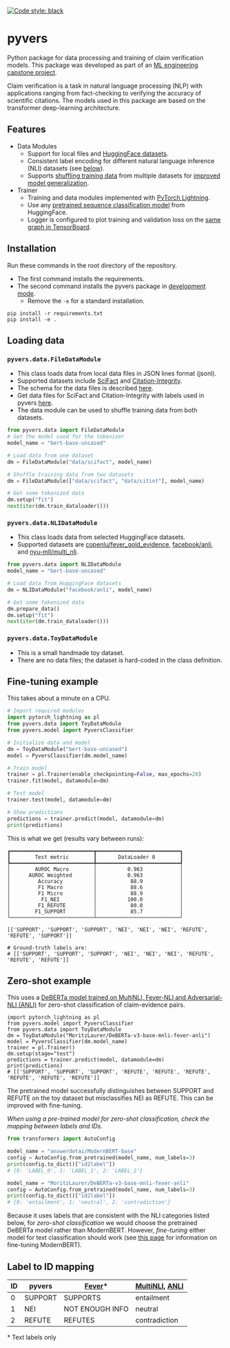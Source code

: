 [![Code style: black](https://img.shields.io/badge/code%20style-black-000000.svg)](https://github.com/psf/black)

# pyvers

Python package for data processing and training of claim verification models.
This package was developed as part of an [ML engineering capstone project](https://github.com/jedick/MLE-capstone-project).

Claim verification is a task in natural language processing (NLP) with applications ranging from fact-checking to verifying the accuracy of scientific citations.
The models used in this package are based on the transformer deep-learning architecture.

## Features

- Data Modules
	- Support for local files and [HuggingFace datasets](https://huggingface.co/docs/hub/en/datasets).
	- Consistent label encoding for different natural language inference (NLI) datasets (see [below](#label-to-id-mapping)).
	- Supports [shuffling training data](https://github.com/jedick/pyvers/blob/main/scripts/shuffle_datasets.py) from multiple datasets for [improved model generalization](https://jedick.github.io/blog/experimenting-with-transformer-models-for-citation-verification/#cross-dataset-generalization).
- Trainer
 	- Training and data modules implemented with [PyTorch Lightning](https://github.com/Lightning-AI/pytorch-lightning).
    - Use any [pretrained sequence classification model](https://huggingface.co/docs/transformers/model_doc/auto#transformers.AutoModelForSequenceClassification) from HuggingFace.
    - Logger is configured to plot training and validation loss on the [same graph in TensorBoard](https://jedick.github.io/blog/experimenting-with-transformer-models-for-citation-verification/#the-paradox-of-rising-loss-and-improving-accuracy).

## Installation

Run these commands in the root directory of the repository.
- The first command installs the requirements.
- The second command installs the pyvers package in [development mode](https://setuptools.pypa.io/en/latest/userguide/development_mode.html).
  - Remove the `-e` for a standard installation.

```
pip install -r requirements.txt
pip install -e .
```

## Loading data

### `pyvers.data.FileDataModule`

- This class loads data from local data files in JSON lines format (jsonl).
- Supported datasets include [SciFact](https://github.com/allenai/scifact) and [Citation-Integrity](https://github.com/ScienceNLP-Lab/Citation-Integrity/).
- The schema for the data files is described [here](https://github.com/dwadden/multivers/blob/main/doc/data.md).
- Get data files for SciFact and Citation-Integrity with labels used in pyvers [here](https://github.com/jedick/MLE-capstone-project/tree/main/data).
- The data module can be used to shuffle training data from both datasets.

```python
from pyvers.data import FileDataModule
# Set the model used for the tokenizer
model_name = "bert-base-uncased"

# Load data from one dataset
dm = FileDataModule("data/scifact", model_name)

# Shuffle training data from two datasets
dm = FileDataModule(["data/scifact", "data/citint"], model_name)

# Get some tokenized data
dm.setup("fit")
next(iter(dm.train_dataloader()))
```

### `pyvers.data.NLIDataModule`

- This class loads data from selected HuggingFace datasets.
- Supported datasets are
[copenlu/fever_gold_evidence](https://huggingface.co/datasets/copenlu/fever_gold_evidence),
[facebook/anli](https://huggingface.co/datasets/facebook/anli), and
[nyu-mll/multi_nli](https://huggingface.co/datasets/nyu-mll/multi_nli).

```python
from pyvers.data import NLIDataModule
model_name = "bert-base-uncased"

# Load data from HuggingFace datasets
dm = NLIDataModule("facebook/anli", model_name)

# Get some tokenized data
dm.prepare_data()
dm.setup("fit")
next(iter(dm.train_dataloader()))
```

### `pyvers.data.ToyDataModule`

- This is a small handmade toy dataset.
- There are no data files; the dataset is hard-coded in the class definition.

## Fine-tuning example

This takes about a minute on a CPU.

```python
# Import required modules
import pytorch_lightning as pl
from pyvers.data import ToyDataModule
from pyvers.model import PyversClassifier

# Initialize data and model
dm = ToyDataModule("bert-base-uncased")
model = PyversClassifier(dm.model_name)

# Train model
trainer = pl.Trainer(enable_checkpointing=False, max_epochs=20)
trainer.fit(model, datamodule=dm)

# Test model
trainer.test(model, datamodule=dm)

# Show predictions
predictions = trainer.predict(model, datamodule=dm)
print(predictions)
```

This is what we get (results vary between runs):

```
┏━━━━━━━━━━━━━━━━━━━━━━━━━━━┳━━━━━━━━━━━━━━━━━━━━━━━━━━━┓
┃        Test metric        ┃       DataLoader 0        ┃
┡━━━━━━━━━━━━━━━━━━━━━━━━━━━╇━━━━━━━━━━━━━━━━━━━━━━━━━━━┩
│        AUROC Macro        │          0.963            │
│      AUROC Weighted       │          0.963            │
│         Accuracy          │           88.9            │
│         F1 Macro          │           88.6            │
│         F1 Micro          │           88.9            │
│          F1_NEI           │          100.0            │
│         F1_REFUTE         │           80.0            │
│        F1_SUPPORT         │           85.7            │
└───────────────────────────┴───────────────────────────┘

[['SUPPORT', 'SUPPORT', 'SUPPORT', 'NEI', 'NEI', 'NEI', 'REFUTE', 'REFUTE', 'SUPPORT']]

# Ground-truth labels are:
# [['SUPPORT', 'SUPPORT', 'SUPPORT', 'NEI', 'NEI', 'NEI', 'REFUTE', 'REFUTE', 'REFUTE']]
```

## Zero-shot example

This uses a [DeBERTa model trained on MultiNLI, Fever-NLI and Adversarial-NLI (ANLI)](https://huggingface.co/MoritzLaurer/DeBERTa-v3-base-mnli-fever-anli) for zero-shot classification of claim-evidence pairs.

```
import pytorch_lightning as pl
from pyvers.model import PyversClassifier
from pyvers.data import ToyDataModule
dm = ToyDataModule("MoritzLaurer/DeBERTa-v3-base-mnli-fever-anli")
model = PyversClassifier(dm.model_name)
trainer = pl.Trainer()
dm.setup(stage="test")
predictions = trainer.predict(model, datamodule=dm)
print(predictions)
# [['SUPPORT', 'SUPPORT', 'SUPPORT', 'REFUTE', 'REFUTE', 'REFUTE', 'REFUTE', 'REFUTE', 'REFUTE']]
```

The pretrained model successfully distinguishes between SUPPORT and REFUTE on the toy dataset but misclassifies NEI as REFUTE.
This can be improved with fine-tuning.

*When using a pre-trained model for zero-shot classification, check the mapping between labels and IDs.*

```python
from transformers import AutoConfig

model_name = "answerdotai/ModernBERT-base"
config = AutoConfig.from_pretrained(model_name, num_labels=3)
print(config.to_dict()["id2label"])
# {0: 'LABEL_0', 1: 'LABEL_1', 2: 'LABEL_2'}

model_name = "MoritzLaurer/DeBERTa-v3-base-mnli-fever-anli"
config = AutoConfig.from_pretrained(model_name, num_labels=3)
print(config.to_dict()["id2label"])
# {0: 'entailment', 1: 'neutral', 2: 'contradiction'}
```

Because it uses labels that are consistent with the NLI categories listed below, for *zero-shot classification* we would choose the pretrained DeBERTa model rather than ModernBERT.
However, *fine-tuning* either model for text classification should work (see [this page](https://github.com/philschmid/deep-learning-pytorch-huggingface/blob/main/training/fine-tune-modern-bert-in-2025.ipynb) for information on fine-tuning ModernBERT).

## Label to ID mapping

| ID | pyvers  | [Fever](https://huggingface.co/datasets/fever/fever)* | [MultiNLI](https://huggingface.co/datasets/nyu-mll/multi_nli), [ANLI](https://huggingface.co/datasets/facebook/anli) |
| - | - | - | - |
| 0  | SUPPORT | SUPPORTS        | entailment |
| 1  | NEI     | NOT ENOUGH INFO | neutral |
| 2  | REFUTE  | REFUTES         | contradiction |

\* Text labels only

